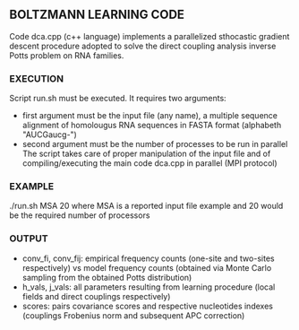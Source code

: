 ## BOLTZMANN LEARNING CODE
Code dca.cpp (c++ language) implements a parallelized sthocastic gradient descent procedure adopted to solve the direct coupling analysis inverse Potts problem on RNA families.

### EXECUTION
Script run.sh must be executed. It requires two arguments: 
- first argument  must be the input file (any name), a multiple sequence alignment of homolougus RNA sequences in FASTA format (alphabeth "AUCGaucg-")
- second argument must be the number of processes to be run in parallel
The script takes care of proper manipulation of the input file and of compiling/executing the main code dca.cpp in parallel (MPI protocol) 

### EXAMPLE
./run.sh MSA 20
where MSA is a reported input file example and 20 would be the required number of processors

### OUTPUT
- conv_fi, conv_fij: empirical frequency counts (one-site and two-sites respectively) vs model frequency counts (obtained via Monte Carlo sampling from the obtained Potts distribution)
- h_vals, j_vals: all parameters resulting from learning procedure (local fields and direct couplings respectively)
- scores: pairs covariance scores and respective nucleotides indexes (couplings Frobenius norm and subsequent APC correction)


